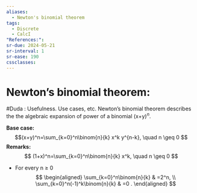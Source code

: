 ```yaml
---
aliases:
  - Newton's binomial theorem
tags:
  - Discrete
  - CalcI
"References:": 
sr-due: 2024-05-21
sr-interval: 1
sr-ease: 190
cssclasses:
---
```

# Newton’s binomial theorem:
#Duda : Usefulness. Use cases, etc. 
Newton’s binomial theorem describes the the algebraic expansion of power of a binomial
 (x+y$)^n$. 

**Base case:**
$$(x+y)^n=\sum_{k=0}^n\binom{n}{k} x^k y^{n-k}, \quad n \geq 0 $$
**Remarks:**
$$
(1+x)^n=\sum_{k=0}^n\binom{n}{k} x^k, \quad n \geq 0 
$$
+ For every n ≥ 0
$$
\begin{aligned}
\sum_{k=0}^n\binom{n}{k} & =2^n, \\
\sum_{k=0}^n(-1)^k\binom{n}{k} & =0 .
\end{aligned}
$$
